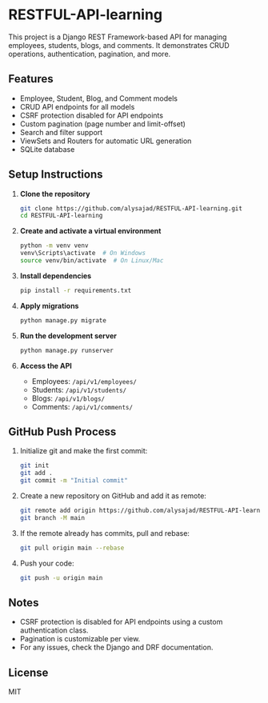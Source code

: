 # RESTFUL-API-learning

This project is a Django REST Framework-based API for managing employees, students, blogs, and comments. It demonstrates CRUD operations, authentication, pagination, and more.

## Features
- Employee, Student, Blog, and Comment models
- CRUD API endpoints for all models
- CSRF protection disabled for API endpoints
- Custom pagination (page number and limit-offset)
- Search and filter support
- ViewSets and Routers for automatic URL generation
- SQLite database

## Setup Instructions

1. **Clone the repository**
	```bash
	git clone https://github.com/alysajad/RESTFUL-API-learning.git
	cd RESTFUL-API-learning
	```

2. **Create and activate a virtual environment**
	```bash
	python -m venv venv
	venv\Scripts\activate  # On Windows
	source venv/bin/activate  # On Linux/Mac
	```

3. **Install dependencies**
	```bash
	pip install -r requirements.txt
	```

4. **Apply migrations**
	```bash
	python manage.py migrate
	```

5. **Run the development server**
	```bash
	python manage.py runserver
	```

6. **Access the API**
	- Employees: `/api/v1/employees/`
	- Students: `/api/v1/students/`
	- Blogs: `/api/v1/blogs/`
	- Comments: `/api/v1/comments/`

## GitHub Push Process

1. Initialize git and make the first commit:
	```bash
	git init
	git add .
	git commit -m "Initial commit"
	```
2. Create a new repository on GitHub and add it as remote:
	```bash
	git remote add origin https://github.com/alysajad/RESTFUL-API-learning
	git branch -M main
	```
3. If the remote already has commits, pull and rebase:
	```bash
	git pull origin main --rebase
	```
4. Push your code:
	```bash
	git push -u origin main
	```

## Notes
- CSRF protection is disabled for API endpoints using a custom authentication class.
- Pagination is customizable per view.
- For any issues, check the Django and DRF documentation.

## License
MIT

